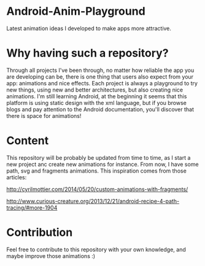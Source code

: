 Android-Anim-Playground
=======================

Latest animation ideas I developed to make apps more attractive.

Why having such a repository?
===============================

Through all projects I've been through, no matter how reliable the app you are developing can be, there is one thing that users also expect from your app:
animations and nice effects.
Each project is always a playground to try new things, using new and better architectures, but also creating nice animations.
I'm still learning Android, at the beginning it seems that this platform is using static design with the xml language, but if you
browse blogs and pay attention to the Android documentation, you'll discover that there is space for animations!

Content
===============================

This repository will be probably be updated from time to time, as I start a new project anc create new animations for instance.
From now, I have some path, svg and fragments animations. This inspiration comes from those articles:

http://cyrilmottier.com/2014/05/20/custom-animations-with-fragments/

http://www.curious-creature.org/2013/12/21/android-recipe-4-path-tracing/#more-1904

Contribution
===============================

Feel free to contribute to this repository with your own knowledge, and maybe improve those animations :)
